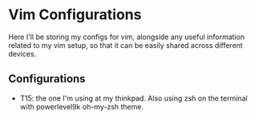 # Vim Configurations

Here I'll be storing my configs for vim, alongside any useful information
related to my vim setup, so that it can be easily shared across different
devices.

## Configurations

- T15: the one I'm using at my thinkpad. Also using zsh on the terminal with
  powerlevel9k oh-my-zsh theme.

